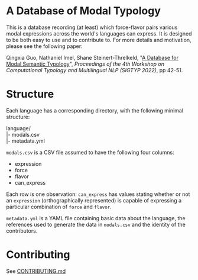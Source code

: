 # A Database of Modal Typology

This is a database recording (at least) which force-flavor pairs various modal expressions across the world's languages can express.  It is designed to be both easy to use and to contribute to. For more details and motivation, please see the following paper:

Qingxia Guo, Nathaniel Imel, Shane Steinert-Threlkeld, "[A Database for Modal Semantic Typology](https://sigtyp.github.io/workshops/2022/sigtyp/papers/SIGTYP8.pdf)", _Proceedings of the 4th Workshop on Computational Typology and Multilingual NLP (SIGTYP 2022)_, pp 42-51.

# Structure

Each language has a corresponding directory, with the following minimal structure:

language/  
|- modals.csv  
|- metadata.yml

`modals.csv` is a CSV file assumed to have the following four columns:
* expression
* force
* flavor
* can_express

Each row is one observation: `can_express` has values stating whether or not an `expression` (orthographically represented) is capable of expressing a particular combination of `force` and `flavor`.

`metadata.yml` is a YAML file containing basic data about the language, the references used to generate the data in `modals.csv` and the identity of the contributors.

# Contributing

See [CONTRIBUTING.md](CONTRIBUTING.md)
